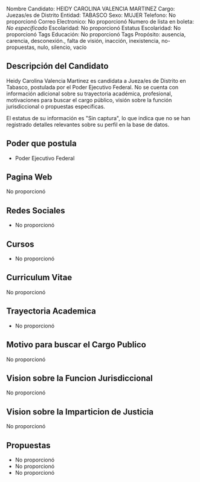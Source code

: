 Nombre Candidato: HEIDY CAROLINA VALENCIA MARTINEZ
Cargo: Juezas/es de Distrito
Entidad: TABASCO
Sexo: MUJER
Telefono: No proporcionó
Correo Electronico: No proporcionó
Numero de lista en boleta: *No especificado*
Escolaridad: No proporcionó
Estatus Escolaridad: No proporcionó
Tags Educación: No proporcionó
Tags Propósito: ausencia, carencia, desconexión., falta de visión, inacción, inexistencia, no-propuestas, nulo, silencio, vacío


## Descripción del Candidato 

Heidy Carolina Valencia Martinez es candidata a Jueza/es de Distrito en Tabasco, postulada por el Poder Ejecutivo Federal. No se cuenta con información adicional sobre su trayectoria académica, profesional, motivaciones para buscar el cargo público, visión sobre la función jurisdiccional o propuestas específicas.

El estatus de su información es "Sin captura", lo que indica que no se han registrado detalles relevantes sobre su perfil en la base de datos.


## Poder que postula

- Poder Ejecutivo Federal


## Pagina Web

No proporcionó


## Redes Sociales

- No proporcionó


## Cursos

- No proporcionó


## Curriculum Vitae

No proporcionó


## Trayectoria Academica

- No proporcionó


## Motivo para buscar el Cargo Publico

No proporcionó


## Vision sobre la Funcion Jurisdiccional

No proporcionó


## Vision sobre la Imparticion de Justicia

No proporcionó


## Propuestas

- No proporcionó
- No proporcionó
- No proporcionó

